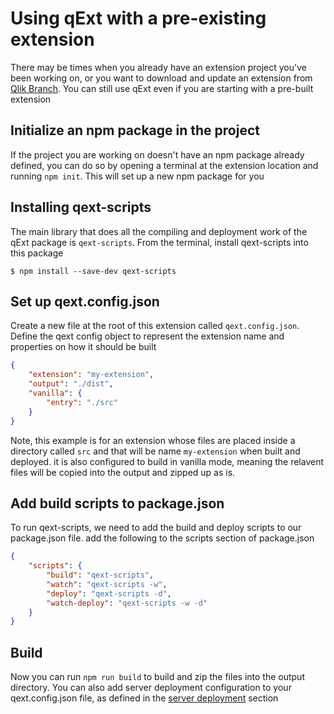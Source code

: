# Using qExt with a pre-existing extension

There may be times when you already have an extension project you've been working on, or you want to download and update an extension from [Qlik Branch](https://developer.qlik.com/garden). You can still use qExt even if you are starting with a pre-built extension

## Initialize an npm package in the project

If the project you are working on doesn't have an npm package already defined, you can do so by opening a terminal at the extension location and running `npm init`. This will set up a new npm package for you

## Installing qext-scripts

The main library that does all the compiling and deployment work of the qExt package is `qext-scripts`. From the terminal, install qext-scripts into this package

```
$ npm install --save-dev qext-scripts
```

## Set up qext.config.json

Create a new file at the root of this extension called `qext.config.json`. Define the qext config object to represent the extension name and properties on how it should be built

```json
{
	"extension": "my-extension",
	"output": "./dist",
	"vanilla": {
		"entry": "./src"
	}
}
```

Note, this example is for an extension whose files are placed inside a directory called `src` and that will be name `my-extension` when built and deployed. it is also configured to build in vanilla mode, meaning the relavent files will be copied into the output and zipped up as is.

## Add build scripts to package.json

To run qext-scripts, we need to add the build and deploy scripts to our package.json file. add the following to the scripts section of package.json

```json
{
	"scripts": {
		"build": "qext-scripts",
		"watch": "qext-scripts -w",
		"deploy": "qext-scripts -d",
		"watch-deploy": "qext-scripts -w -d"
	}
}
```

## Build

Now you can run `npm run build` to build and zip the files into the output directory. You can also add server deployment configuration to your qext.config.json file, as defined in the [server deployment](./server-deploy) section
